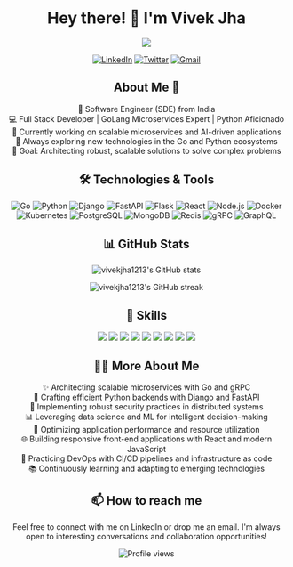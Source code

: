 <h1 align="center">Hey there! 👋 I'm Vivek Jha</h1>

<p align="center">
  <img src="https://readme-typing-svg.herokuapp.com?lines=Software+Engineer;Full+Stack+Developer;GoLang+Microservices+Expert;Python+Enthusiast;AI/ML+Practitioner;Always+learning+new+things&center=true&width=380&height=45">
</p>

<p align="center">
  <a href="https://www.linkedin.com/in/vivekjha1213"><img src="https://img.shields.io/badge/LinkedIn-0077B5?style=for-the-badge&logo=linkedin&logoColor=white" alt="LinkedIn"></a>
  <a href="https://twitter.com/vivekjha1213"><img src="https://img.shields.io/badge/Twitter-1DA1F2?style=for-the-badge&logo=twitter&logoColor=white" alt="Twitter"></a>
  <a href="mailto:vivekjha1213@gmail.com"><img src="https://img.shields.io/badge/Gmail-D14836?style=for-the-badge&logo=gmail&logoColor=white" alt="Gmail"></a>
</p>

<h2 align="center">About Me 🚀</h2>

<p align="center">
  🌟 Software Engineer (SDE) from India<br>
  💻 Full Stack Developer | GoLang Microservices Expert | Python Aficionado<br>
  🔭 Currently working on scalable microservices and AI-driven applications<br>
  🌱 Always exploring new technologies in the Go and Python ecosystems<br>
  🎯 Goal: Architecting robust, scalable solutions to solve complex problems
</p>

<h2 align="center">🛠️ Technologies & Tools</h2>

<p align="center">
  <img src="https://img.shields.io/badge/Go-00ADD8?style=for-the-badge&logo=go&logoColor=white" alt="Go">
  <img src="https://img.shields.io/badge/Python-3776AB?style=for-the-badge&logo=python&logoColor=white" alt="Python">
  <img src="https://img.shields.io/badge/Django-092E20?style=for-the-badge&logo=django&logoColor=white" alt="Django">
  <img src="https://img.shields.io/badge/FastAPI-009688?style=for-the-badge&logo=FastAPI&logoColor=white" alt="FastAPI">
  <img src="https://img.shields.io/badge/Flask-000000?style=for-the-badge&logo=flask&logoColor=white" alt="Flask">
  <img src="https://img.shields.io/badge/React-20232A?style=for-the-badge&logo=react&logoColor=61DAFB" alt="React">
  <img src="https://img.shields.io/badge/Node.js-339933?style=for-the-badge&logo=nodedotjs&logoColor=white" alt="Node.js">
  <img src="https://img.shields.io/badge/Docker-2CA5E0?style=for-the-badge&logo=docker&logoColor=white" alt="Docker">
  <img src="https://img.shields.io/badge/Kubernetes-326ce5.svg?&style=for-the-badge&logo=kubernetes&logoColor=white" alt="Kubernetes">
  <img src="https://img.shields.io/badge/PostgreSQL-316192?style=for-the-badge&logo=postgresql&logoColor=white" alt="PostgreSQL">
  <img src="https://img.shields.io/badge/MongoDB-4EA94B?style=for-the-badge&logo=mongodb&logoColor=white" alt="MongoDB">
  <img src="https://img.shields.io/badge/Redis-DC382D?style=for-the-badge&logo=redis&logoColor=white" alt="Redis">
  <img src="https://img.shields.io/badge/gRPC-244c5a?style=for-the-badge&logo=grpc&logoColor=white" alt="gRPC">
  <img src="https://img.shields.io/badge/GraphQL-E10098?style=for-the-badge&logo=graphql&logoColor=white" alt="GraphQL">
</p>

<h2 align="center">📊 GitHub Stats</h2>

<p align="center">
  <img src="https://github-readme-stats.vercel.app/api?username=vivekjha1213&show_icons=true&count_private=true&theme=react" alt="vivekjha1213's GitHub stats" />
</p>

<p align="center">
  <img src="https://github-readme-streak-stats.herokuapp.com/?user=vivekjha1213&theme=react" alt="vivekjha1213's GitHub streak" />
</p>

<h2 align="center">💼 Skills</h2>

<p align="center">
  <img src="https://img.shields.io/badge/Golang-Microservices-informational?style=flat&logo=go&color=00ADD8" />
  <img src="https://img.shields.io/badge/Python-Django/FastAPI-informational?style=flat&logo=python&color=3776AB" />
  <img src="https://img.shields.io/badge/Backend-Node.js-informational?style=flat&logo=Node.js&color=339933" />
  <img src="https://img.shields.io/badge/Frontend-React-informational?style=flat&logo=react&color=61DAFB" />
  <img src="https://img.shields.io/badge/Database-PostgreSQL/MongoDB-informational?style=flat&logo=postgresql&color=336791" />
  <img src="https://img.shields.io/badge/DevOps-Docker/K8s-informational?style=flat&logo=docker&color=2496ED" />
  <img src="https://img.shields.io/badge/Cloud-AWS/GCP-informational?style=flat&logo=amazon-aws&color=232F3E" />
  <img src="https://img.shields.io/badge/ML/AI-TensorFlow/PyTorch-informational?style=flat&logo=tensorflow&color=FF6F00" />
  <img src="https://img.shields.io/badge/API-REST/GraphQL-informational?style=flat&logo=graphql&color=E10098" />
</p>

<h2 align="center">👨‍💻 More About Me</h2>

<p align="center">
  ✨ Architecting scalable microservices with Go and gRPC<br>
  🐍 Crafting efficient Python backends with Django and FastAPI<br>
  🔐 Implementing robust security practices in distributed systems<br>
  📊 Leveraging data science and ML for intelligent decision-making<br>
  🚀 Optimizing application performance and resource utilization<br>
  🌐 Building responsive front-end applications with React and modern JavaScript<br>
  🔄 Practicing DevOps with CI/CD pipelines and infrastructure as code<br>
  📚 Continuously learning and adapting to emerging technologies
</p>

<h2 align="center">📫 How to reach me</h2>

<p align="center">
  Feel free to connect with me on LinkedIn or drop me an email. I'm always open to interesting conversations and collaboration opportunities!
</p>

<p align="center">
  <img src="https://komarev.com/ghpvc/?username=vivekjha1213&label=Profile%20views&color=0e75b6&style=flat" alt="Profile views" />
</p>
